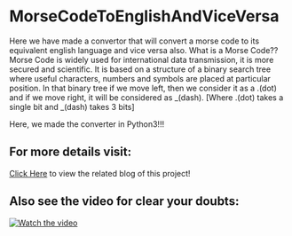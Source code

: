 # MorseCodeToEnglishAndViceVersa
Here we have made a convertor that will convert a morse code to its equivalent english language and vice versa also.
What is a Morse Code??
Morse Code is widely used for international data transmission, it is more secured and scientific. It is based on a structure of a binary search tree where useful characters, numbers and symbols are placed at particular position. 
In that binary tree if we move left, then we consider it as a .(dot) and if we move right, it will be considered as _(dash).
[Where .(dot) takes a single bit and _(dash) takes 3 bits]

Here, we made the converter in Python3!!!
## For more details visit:
[Click Here](https://dsasanengineer.blogspot.com/2020/02/morse-code-convertor-by-python3.html) to view the related blog of this project!
## Also see the video for clear your doubts:
[![Watch the video](http://i3.ytimg.com/vi/ogoV7DFq0hA/maxresdefault.jpg)](https://youtu.be/ogoV7DFq0hA)

